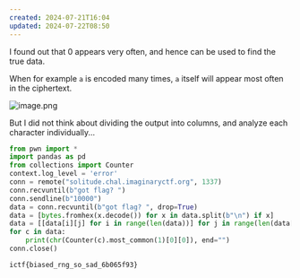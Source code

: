 ```yaml
---
created: 2024-07-21T16:04
updated: 2024-07-22T08:50
---
```


I found out that 0 appears very often, and hence can be used to find the true data.

When for example `a` is encoded many times, `a` itself will appear most often in the ciphertext.

![image.png](https://res.cloudinary.com/kumonochisanaka/image/upload/v1721652585/2024/07/7b4991640f79b5d6068f2fe1c8bc155c.png)

But I did not think about dividing the output into columns, and analyze each character individually...

```python
from pwn import *
import pandas as pd
from collections import Counter
context.log_level = 'error'
conn = remote("solitude.chal.imaginaryctf.org", 1337)
conn.recvuntil(b"got flag? ")
conn.sendline(b"10000")
data = conn.recvuntil(b"got flag? ", drop=True)
data = [bytes.fromhex(x.decode()) for x in data.split(b"\n") if x]
data = [[data[i][j] for i in range(len(data))] for j in range(len(data[0]))]
for c in data:
    print(chr(Counter(c).most_common(1)[0][0]), end="")
conn.close()
```

```flag
ictf{biased_rng_so_sad_6b065f93}
```

